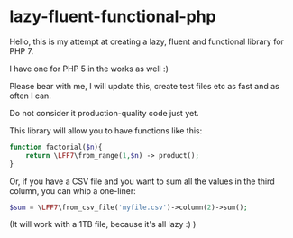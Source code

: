 # lazy-fluent-functional-php

Hello, this is my attempt at creating a lazy, fluent and functional library for PHP 7. 

I have one for PHP 5 in the works as well :)

Please bear with me, I will update this, create test files etc as fast and as often I can.

Do not consider it production-quality code just yet. 

This library will allow you to have functions like this:

```php
function factorial($n){
    return \LFF7\from_range(1,$n) -> product();
}
```
Or, if you have a CSV file and you want to sum all the values in the third column, you can whip a one-liner:

```php
$sum = \LFF7\from_csv_file('myfile.csv')->column(2)->sum();
```
(It will work with a 1TB file, because it's all lazy :) )
